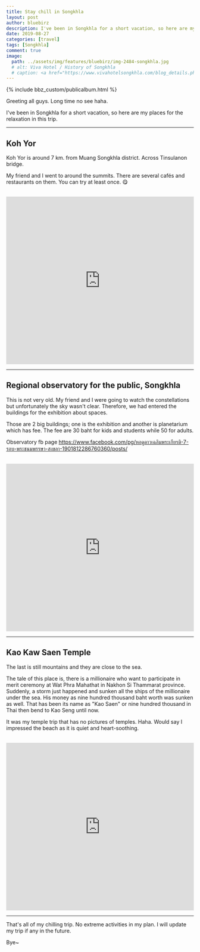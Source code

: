 ```yaml
---
title: Stay chill in Songkhla
layout: post
author: bluebirz
description: I've been in Songkhla for a short vacation, so here are my places for the relaxation in this trip.
date: 2019-08-27
categories: [travel]
tags: [Songkhla]
comment: true
image: 
  path: ../assets/img/features/bluebirz/img-2484-songkhla.jpg
  # alt: Viva Hotel / History of Songkhla
  # caption: <a href="https://www.vivahotelsongkhla.com/blog_details.php?WP=nGI4G3PDooy34RkxoJyaM3EinJk4Lto7o3Qo7o3Q">Viva Hotel / History of Songkhla</a>
---
```


{% include bbz_custom/publicalbum.html %}

Greeting all guys. Long time no see haha.

I've been in Songkhla for a short vacation, so here are my places for the relaxation in this trip.

---

## Koh Yor

Koh Yor is around 7 km. from Muang Songkhla district. Across Tinsulanon bridge.

My friend and I went to around the summits. There are several cafés and restaurants on them. You can try at least once. 😋

<div class="pa-gallery-player-widget" style="width:100%; height:480px; display:none;" data-link="https://photos.app.goo.gl/4dLrz6n8ZoRDUudX7" data-title="trip-201908-01-koh yor" data-description="3 new photos added to shared album">
  <object data="https://lh3.googleusercontent.com/kf4ZWkKv0tm7CbCDV9cxAVCzcS5d0gtJ1QAtHrAuKnVts3DwHoBFr8F5SsqFkVjNrK0Gmc-ODCcf7wbcoqwkfhDwzXT7Iuma1oQpomRBWcSmFRxWEe_zUUx3Wv_UuSkw1QaDCkllrg=w1920-h1080"></object>
  <object data="https://lh3.googleusercontent.com/ZqTs5KaXDlnpxob4-Zdxtx49ME_LSvqekCDFiF5Yiw2zRZInom2S4eG7dB1EOiIJzw35y7rlUVqgwIW0rhcJxvh1RQQxVAmmHkNvLT2KZyoDQJN1xNpRksmeq3sKLQa3FNg3oyR5-g=w1920-h1080"></object>
  <object data="https://lh3.googleusercontent.com/z5cNDETfdz8aUtwaRVxLfQYX7x8bVKsZpcBziWo8jTRFpMZCcYwS2QROAK2VeHXy3BsMs4ODtKjhr4o-n_uYRgedkDOzzwkuIdT1_E79BLlbSeyCw4Ojvd6ow0Tsn7cxwSA_s_RFEQ=w1920-h1080"></object>
</div>

<br/>

<iframe src="https://www.google.com/maps/embed?pb=!1m18!1m12!1m3!1d3958.5957411395943!2d100.5379684152404!3d7.17264079482127!2m3!1f0!2f0!3f0!3m2!1i1024!2i768!4f13.1!3m3!1m2!1s0x0%3A0x0!2zN8KwMTAnMjEuNSJOIDEwMMKwMzInMjQuNiJF!5e0!3m2!1sth!2sth!4v1566755289997!5m2!1sth!2sth" width="100%" height="450" frameborder="0" style="border:0;display:block;margin: 0 auto;" allowfullscreen=""></iframe>

---

## Regional observatory for the public, Songkhla

This is not very old. My friend and I were going to watch the constellations but unfortunately the sky wasn't clear. Therefore, we had entered the buildings for the exhibition about spaces.

Those are 2 big buildings; one is the exhibition and another is planetarium which has fee. The fee are 30 baht for kids and students while 50 for adults.

Observatory fb page <https://www.facebook.com/pg/หอดูดาวเฉลิมพระเกียรติ-7-รอบ-พระชนมพรรษา-สงขลา-1901812286760360/posts/>

<div class="pa-gallery-player-widget" style="width:100%; height:480px; display:none;" data-link="https://photos.app.goo.gl/BKhNiyYpxAtiTPcX9" data-title="trip-201908-02-regional observation" data-description="9 new photos added to shared album">
  <object data="https://lh3.googleusercontent.com/7wPh1jX82lvbK0ZLd844qOu4gbzZmgBVkNteUadHMApkPaMS3tqv5XPZJo_k6Rp1I_KEZVKh-djbzzLVVpEUFW1XbL6_WGMimlPBxaCyvrxYDx287rckxcFTcyJq00RKd5n979_rsg=w1920-h1080"></object>
  <object data="https://lh3.googleusercontent.com/e7X1AF7tc95KJvYRfIIHdgA6pg2iWPAxo26e48NFSh-0-9eavMsTiJur-VEwBpFQ-BTEpVa7n7Ka_z1dyaQqWkC5ZC7bvGPSy8jMsxKr68odcQWPH1eORRtDIBzoCWwOfzv8ZiwGew=w1920-h1080"></object>
  <object data="https://lh3.googleusercontent.com/D68RaB1so5DzYhHSCcRN5YYC7YZ_-U_m_PwMtQz44hjDssb4TFJzWGEV2BQU-8b9xqTcYYVDa6dczrYQFgkPLcowZGxrYzPnNyIBmAERw4dZFsZL8-onNa40JwMUe9JiAFBxawviiA=w1920-h1080"></object>
  <object data="https://lh3.googleusercontent.com/IXpaPQy9CpKssVAHDgD5pNljRaGwYmlF8pNvonzGQBU61irK4j6kg06RXX0LY-iTEQdaAQmn40gataWwIsUJk-mtpfzK0x0w14smj9CKjzwYA6ql0MfIHHc5gmu1kRMlzL-4cwwRVg=w1920-h1080"></object>
  <object data="https://lh3.googleusercontent.com/Dn5lOR4EGc4qJ26VfoHLsECNIEQ-Tr7b_2M-YQDlcOuOp-DYggeND0cM80IUXSFCsPdsHOV9AkYisPFNxkJAM5r8OzC2QH7xp52wNGKzBANh4dENhUuQ-h5fI_raCPn3uWHp8CwPjg=w1920-h1080"></object>
  <object data="https://lh3.googleusercontent.com/voPe-NkQf3h-lTHpXUHm9Vigz2gvknEC_4inL7jWtwpF2_auCMZepHcb0tXc7pww5LhY-b5EwbO6jVbLetALc_3D20F1tRY7L1QYz5nc6OWe6NbnobV6FGdyt4g5r0S_F3n337jTFg=w1920-h1080"></object>
  <object data="https://lh3.googleusercontent.com/0dnQv26QOUbwM0z8CyplK7wtQhWsszkZ-MoKfl7YBUGZtZz4vpbiqgy1CWTCV9wTXwRM2diSPw5ebYBckY3OJ4o5RMgpCgf2zL4Qq-IyIshUCWynQwxGzHDVoyFlTEO6iLwnXZ5l4A=w1920-h1080"></object>
  <object data="https://lh3.googleusercontent.com/YSSn5jDnGMaA-q8sUcIsUTO5aPavH7V_Sclh-otTdyfqrCN_cFaVkP4yUW0HTRXXu90lqFp7nv1cd83bDrFxQF0hWBvXetT__F24JkX_XGwVtq0QPXVssvU2I9HDtUiG6-bXfsA8Jg=w1920-h1080"></object>
  <object data="https://lh3.googleusercontent.com/IRrFsdZvvEFO2Y1RWz6sh55Uhq5mdrED0le-EDDapEk6trGtAQYpqAAM2shtvPVUhtl5SDsvpnCyjo64OodL_xsa4wuC_qmiB-u7SHQMKtJYA-oC0naet_ThcKnXAx-ALiHqof3Org=w1920-h1080"></object>
</div>

<br/>

<iframe src="https://www.google.com/maps/embed?pb=!1m18!1m12!1m3!1d3958.7212815414755!2d100.6089988152403!3d7.158187494831483!2m3!1f0!2f0!3f0!3m2!1i1024!2i768!4f13.1!3m3!1m2!1s0x0%3A0x0!2s6PV25J56%2B7F!5e0!3m2!1sth!2sth!4v1566755709399!5m2!1sth!2sth" width="100%" height="450" frameborder="0" style="border:0;display:block;margin: 0 auto;" allowfullscreen=""></iframe>

---

## Kao Kaw Saen Temple

The last is still mountains and they are close to the sea.

The tale of this place is, there is a millionaire who want to participate in merit ceremony at Wat Phra Mahathat in Nakhon Si Thammarat province. Suddenly, a storm just happened and sunken all the ships of the millionaire under the sea. His money as nine hundred thousand baht worth was sunken as well. That has been its name as "Kao Saen" or nine hundred thousand in Thai then bend to Kao Seng until now.

It was my temple trip that has no pictures of temples. Haha. Would say I impressed the beach as it is quiet and heart-soothing.

<div class="pa-gallery-player-widget" style="width:100%; height:480px; display:none;" data-link="https://photos.app.goo.gl/uAxET7hGdnrgUbST9" data-title="trip-201908-03-Kao Kaw Saen Temple" data-description="4 new photos added to shared album">
  <object data="https://lh3.googleusercontent.com/TmArTcvfYOHmMzG5QUMS-lMI7_-HlTgc88VcUHVTRYzq5JvYGrC7r1jWh8rpi3F3ntArt4DRH1KMgQwpmEZ7UNNy0y_ZWnWI-CP35JiU2AzLy4_M0L3gzGeBGGdHpPgZLXxfkau8Cg=w1920-h1080"></object>
  <object data="https://lh3.googleusercontent.com/rqOBhC6SpcT1io5-7ZT0vQcGPsGmkm7UkanatNHDgNCSug8s16FuVsKqYFC22FUh8S6JaqX_Ga55EsI1HRez0kqr9UhtehfborfIMGtHfuhoCHSAGme4000vhCykeZW8Mb6mNU3eYw=w1920-h1080"></object>
  <object data="https://lh3.googleusercontent.com/KJ9E_njuG7AqC2B9WOG8zpyXPPmOTUhBJUCBaOX3cFzwjSq0TsUpXMHjkc5jID6NIntZv4mYb9_dzIgJ9N4QuDOive1IUSIpdfgRX7I64WYiRL4-xpu6aQ16NNxp8Hz0mJKGn2k-RQ=w1920-h1080"></object>
  <object data="https://lh3.googleusercontent.com/jS-HxD9hmIoEfWWLdhvXng368Gfp93RTSH2lSAD4wKXk1o2Erb_ZeJkqsZfKuit8FeD05Ao9tzCJ4bKmk0hr7Oiz2vwEwHvEgPP3QpFy7rsZxMFAmmipP2P29HhnzlUPVa-nq7IBlA=w1920-h1080"></object>
</div>

<br/>

<iframe src="https://www.google.com/maps/embed?pb=!1m18!1m12!1m3!1d3958.515945719877!2d100.6194988152404!3d7.181812494814747!2m3!1f0!2f0!3f0!3m2!1i1024!2i768!4f13.1!3m3!1m2!1s0x0%3A0x0!2s6PV25JJC%2BPM!5e0!3m2!1sth!2sth!4v1566755788354!5m2!1sth!2sth" width="100%" height="450" frameborder="0" style="border:0;display:block;margin: 0 auto;" allowfullscreen=""></iframe>

---

That's all of my chilling trip. No extreme activities in my plan. I will update my trip if any in the future.

Bye~
